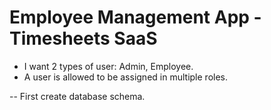# Employee Management App - Timesheets SaaS

- I want 2 types of user: Admin, Employee.
- A user is allowed to be assigned in multiple roles.

-- First create database schema.
